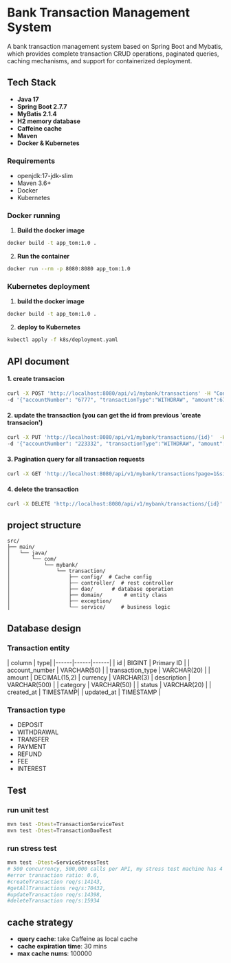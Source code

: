 # Bank Transaction Management System

A bank transaction management system based on Spring Boot and Mybatis, which provides complete transaction CRUD operations, paginated queries, caching mechanisms, and support for containerized deployment.

## Tech Stack
- **Java 17**
- **Spring Boot 2.7.7**
- **MyBatis 2.1.4**
- **H2 memory database**
- **Caffeine cache**
- **Maven**
- **Docker & Kubernetes**

### Requirements
- openjdk:17-jdk-slim
- Maven 3.6+
- Docker 
- Kubernetes

### Docker running

1. **Build the docker image**
```bash
docker build -t app_tom:1.0 .
```

2. **Run the container**
```bash
docker run --rm -p 8080:8080 app_tom:1.0
```

### Kubernetes deployment

1. **build the docker image**
```bash
docker build -t app_tom:1.0 .
```

2. **deploy to Kubernetes**
```bash
kubectl apply -f k8s/deployment.yaml
```

## API document
#### 1. create transacion
```bash
curl -X POST 'http://localhost:8080/api/v1/mybank/transactions' -H "Content-Type: application/json" \
-d '{"accountNumber": "6777", "transactionType":"WITHDRAW", "amount":6777, "currency":"USD","description":"new description","category":"new catetory"}'
```

#### 2. update the transaction (you can get the id from previous 'create transacion')
```bash
curl -X PUT 'http://localhost:8080/api/v1/mybank/transactions/{id}'  -H "Content-Type: application/json" \
-d '{"accountNumber": "223332", "transactionType":"WITHDRAW", "amount":1777, "currency":"USD","description":"update description","category":"update category", "status":"NORMAL"}'
```

#### 3. Pagination query for all transaction requests
```bash
curl -X GET 'http://localhost:8080/api/v1/mybank/transactions?page=1&size=20'
```

#### 4. delete the transaction
```bash
curl -X DELETE 'http://localhost:8080/api/v1/mybank/transactions/{id}'
```
## project structure
```
src/
├── main/
│   └── java/
│       └── com/
│           └── mybank/
│               └── transaction/
│                   ├── config/  # Cache config
│                   ├── controller/  # rest controller
│                   ├── dao/      # database operation 
│                   ├── domain/       # entity class
│                   ├── exception/   
│                   └── service/     # business logic
```

## Database design
### Transaction entity
| column | type|
|------|------|------|
| id | BIGINT | Primary ID |
| account_number | VARCHAR(50) |
| transaction_type | VARCHAR(20) |
| amount | DECIMAL(15,2)
| currency | VARCHAR(3)
| description | VARCHAR(500) |
| category | VARCHAR(50) |
| status | VARCHAR(20) |
| created_at | TIMESTAMP|
| updated_at | TIMESTAMP |

### Transaction type
- DEPOSIT
- WITHDRAWAL
- TRANSFER
- PAYMENT
- REFUND
- FEE
- INTEREST

## Test
### run unit test
```bash
mvn test -Dtest=TransactionServiceTest
mvn test -Dtest=TransactionDaoTest
```

### run stress test
```bash
mvn test -Dtest=ServiceStressTest
# 500 concurrency, 500,000 calls per API, my stress test machine has 4 intel cores
#error transaction ratio: 0.0, 
#createTransaction req/s:14143,  
#getAllTransactions req/s:70432, 
#updateTransaction req/s:14398,  
#deleteTransaction req/s:15934
```

## cache strategy
- **query cache**: take Caffeine as local cache
- **cache expiration time**: 30 mins
- **max cache nums**: 100000
